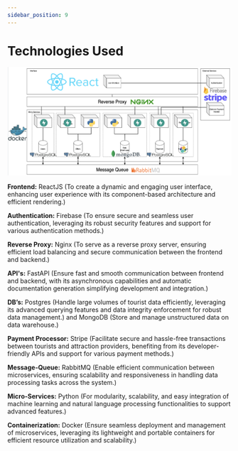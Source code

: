 ```yaml
---
sidebar_position: 9
---
```


# Technologies Used

![Tech Stack](../../../static/img/tech_stack.png)

**Frontend:** ReactJS (To create a dynamic and engaging user interface, enhancing user experience with its component-based architecture and efficient rendering.)

**Authentication:** Firebase (To ensure secure and seamless user authentication, leveraging its robust security features and support for various authentication methods.)

**Reverse Proxy:** Nginx (To serve as a reverse proxy server, ensuring efficient load balancing and secure communication between the frontend and backend.)

**API's:** FastAPI (Ensure fast and smooth communication between frontend and backend, with its asynchronous capabilities and automatic documentation generation simplifying development and integration.)

**DB’s:** Postgres (Handle large volumes of tourist data efficiently, leveraging its advanced querying features and data integrity enforcement for robust data management.) and MongoDB (Store and manage unstructured data on data warehouse.)

**Payment Processor:** Stripe (Facilitate secure and hassle-free transactions between tourists and attraction providers, benefiting from its developer-friendly APIs and support for various payment methods.)

**Message-Queue:** RabbitMQ (Enable efficient communication between microservices, ensuring scalability and responsiveness in handling data processing tasks across the system.)

**Micro-Services:** Python (For modularity, scalability, and easy integration of machine learning and natural language processing functionalities to support advanced features.)

**Containerization:** Docker (Ensure seamless deployment and management of microservices, leveraging its lightweight and portable containers for efficient resource utilization and scalability.)
